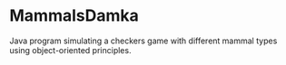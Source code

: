 # MammalsDamka
Java program simulating a checkers game with different mammal types using object-oriented principles.
